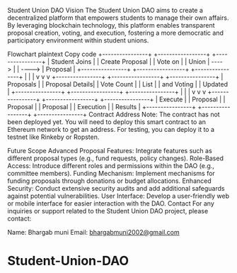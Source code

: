 Student Union DAO
Vision
The Student Union DAO aims to create a decentralized platform that empowers students to manage their own affairs. By leveraging blockchain technology, this platform enables transparent proposal creation, voting, and execution, fostering a more democratic and participatory environment within student unions.

Flowchart
plaintext
Copy code
+----------------+       +-----------------+       +----------------+
| Student Joins  |       | Create Proposal |       | Vote on        |
| Union          | ----> |                 | ----> | Proposal       |
+----------------+       +-----------------+       +----------------+
        |                          |                        |
        v                          v                        v
+----------------+       +-----------------+       +----------------+
| Proposals      |       | Proposal Details|       | Vote Count     |
| List           |       | and Voting     |       | Updated        |
+----------------+       +-----------------+       +----------------+
        |                          |                        |
        v                          v                        v
+----------------+       +-----------------+       +----------------+
| Execute        |       | Proposal        |       | Proposal       |
| Proposal       |       | Execution      |       | Results        |
+----------------+       +-----------------+       +----------------+
Contract Address
Note: The contract has not been deployed yet. You will need to deploy this smart contract to an Ethereum network to get an address. For testing, you can deploy it to a testnet like Rinkeby or Ropsten.

Future Scope
Advanced Proposal Features: Integrate features such as different proposal types (e.g., fund requests, policy changes).
Role-Based Access: Introduce different roles and permissions within the DAO (e.g., committee members).
Funding Mechanism: Implement mechanisms for funding proposals through donations or budget allocations.
Enhanced Security: Conduct extensive security audits and add additional safeguards against potential vulnerabilities.
User Interface: Develop a user-friendly web or mobile interface for easier interaction with the DAO.
Contact
For any inquiries or support related to the Student Union DAO project, please contact:

Name: Bhargab muni
Email:  bhargabmuni2002@gmail.com



# Student-Union-DAO
